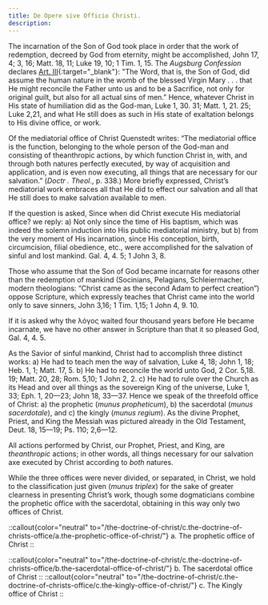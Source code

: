```yaml
---
title: De Opere sive Officio Christi.
description: 
---
```


The incarnation of the Son of God took place in order that the work of redemption, decreed by God from eternity, might be accomplished, John 17, 4; 3, 16; Matt. 18, 11; Luke 19, 10; 1 Tim. 1, 15. The _Augsburg Confession_ declares [Art. III](https://thebookofconcord.org/augsburg-confession/article-iii/){:target="_blank"}: "The Word, that is, the Son of God, did assume the human nature in the womb of the blessed Virgin Mary . . . that He might reconcile the Father unto us and to be a Sacrifice, not only for original guilt, but also for all actual sins of men.” Hence, whatever Christ in His state of humiliation did as the God-man, Luke 1, 30. 31; Matt. 1, 21. 25; Luke 2,21, and what He still does as such in His state of exaltation belongs to His divine office, or work. 

Of the mediatorial office of Christ Quenstedt writes: “The mediatorial office is the function, belonging to the whole person of the God-man and consisting of theanthropic actions, by which function Christ in, with, and through both natures perfectly executed, by way of acquisition and application, and is even now executing, all things that are necessary for our salvation.” (_Doctr . Theol_., p. 338.) More briefly expressed, Christ’s mediatorial work embraces all that He did to effect our salvation and all that He still does to make salvation available to men. 

If the question is asked, Since when did Christ execute His mediatorial office? we reply: a) Not only since the time of His baptism, which was indeed the solemn induction into His public mediatorial ministry, but b) from the very moment of His incarnation, since His conception, birth, circumcision, filial obedience, etc., were accomplished for the salvation of sinful and lost mankind. Gal. 4, 4. 5; 1 John 3, 8. 

Those who assume that the Son of God became incarnate for reasons other than the redemption of mankind (Socinians, Pelagians, Schleiermacher, modern theologians: “Christ came as the second Adam to perfect creation”) oppose Scripture, which expressly teaches that Christ came into the world only to save sinners, John 3,16; 1 Tim. 1,15; 1 John 4, 9. 10. 

If it is asked why the λόγος waited four thousand years before He became incarnate, we have no other answer in Scripture than that it so pleased God, Gal. 4, 4. 5. 

As the Savior of sinful mankind, Christ had to accomplish three distinct works: a) He had to teach men the way of salvation, Luke 4, 18; John 1, 18; Heb. 1, 1; Matt. 17, 5. b) He had to reconcile the world unto God, 2 Cor. 5,18. 19; Matt. 20, 28; Rom. 5,10; 1 John 2, 2. c) He had to rule over the Church as its Head and over all things as the sovereign King of the universe, Luke 1, 33; Eph. 1, 20—23; John 18, 33—37. Hence we speak of the threefold office of Christ: a) the prophetic (_munus propheticum_), b) the sacerdotal (_munus sacerdotale_), and c) the kingly (_munus regium_). As the divine Prophet, Priest, and King the Messiah was pictured already in the Old Testament, Deut. 18, 15—19; Ps. 110; 2,6—12. 

All actions performed by Christ, our Prophet, Priest, and King, are _theanthropic_ actions; in other words, all things necessary for our salvation axe executed by Christ according to _both_ natures. 

While the three offices were never divided, or separated, in Christ, we hold to the classification just given (_munus triplex_) for the sake of greater clearness in presenting Christ’s work, though some dogmaticians combine the prophetic office with the sacerdotal, obtaining in this way only two offices of Christ. 

::callout{color="neutral" to="/the-doctrine-of-christ/c.the-doctrine-of-christs-office/a.the-prophetic-office-of-christ/"}
a. The prophetic office of Christ
::

::callout{color="neutral" to="/the-doctrine-of-christ/c.the-doctrine-of-christs-office/b.the-sacerdotal-office-of-christ/"}
b. The sacerdotal office of Christ
::
::callout{color="neutral" to="/the-doctrine-of-christ/c.the-doctrine-of-christs-office/c.the-kingly-office-of-christ/"}
c. The Kingly office of Christ
::